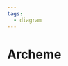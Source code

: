 ```yaml
---
tags:
  - diagram
---
```


# Archeme

<include repo_url="https://github.com/foliant-docs/foliantcontrib.archeme.git" path="README.md" sethead="2" nohead="true"></include>
